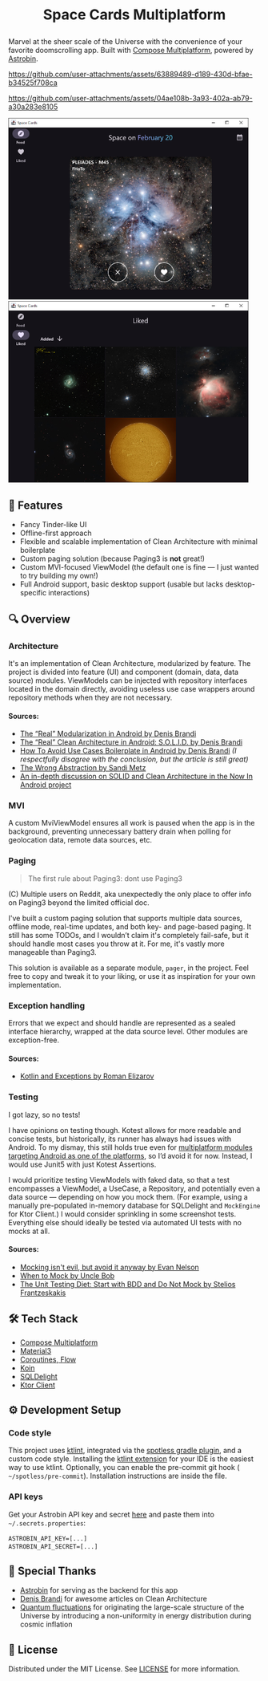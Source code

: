 # <p align="center">Space Cards Multiplatform</p>

Marvel at the sheer scale of the Universe with the convenience of your favorite doomscrolling app.
Built with [Compose Multiplatform](https://www.jetbrains.com/compose-multiplatform/), powered by [Astrobin](https://www.astrobin.com/).

https://github.com/user-attachments/assets/63889489-d189-430d-bfae-b34525f708ca

https://github.com/user-attachments/assets/04ae108b-3a93-402a-ab79-a30a283e8105

<img src="readme/feed_desktop.png" alt="Feed" width="480"> <img src="readme/liked_desktop.png" alt="Liked" width="480"> 

## 🚀 Features

- Fancy Tinder-like UI
- Offline-first approach
- Flexible and scalable implementation of Clean Architecture with minimal boilerplate
- Custom paging solution (because Paging3 is **not** great!)
- Custom MVI-focused ViewModel (the default one is fine — I just wanted to try building my own!)
- Full Android support, basic desktop support (usable but lacks desktop-specific interactions)

## 🔍 Overview

### Architecture

It's an implementation of Clean Architecture, modularized by feature. The project is divided into
feature (UI) and component (domain, data, data source) modules. ViewModels can be injected with
repository interfaces located in the domain directly, avoiding useless use case wrappers around
repository methods when they are not necessary.

#### Sources:

- [The “Real” Modularization in Android by Denis Brandi](https://medium.com/clean-android-dev/the-real-clean-architecture-in-android-modularization-e26940fd0a23)
- [The “Real” Clean Architecture in Android: S.O.L.I.D. by Denis Brandi](https://medium.com/clean-android-dev/the-real-clean-architecture-in-android-part-1-s-o-l-i-d-6a661b103451)
- [How To Avoid Use Cases Boilerplate in Android by Denis Brandi](https://medium.com/clean-android-dev/how-to-avoid-use-cases-boilerplate-in-android-d0c9aa27ef27)
  *(I respectfully disagree with the conclusion, but the article is still great)*
- [The Wrong Abstraction by Sandi Metz](https://sandimetz.com/blog/2016/1/20/the-wrong-abstraction)
- [An in-depth discussion on SOLID and Clean Architecture in the Now In Android project](https://github.com/android/nowinandroid/discussions/1273)

### MVI

A custom MviViewModel ensures all work is paused when the app is in the background, preventing
unnecessary battery drain when polling for geolocation data, remote data sources, etc.

### Paging

> The first rule about Paging3: dont use Paging3

(C) Multiple users on Reddit, aka unexpectedly the only place to offer info on Paging3 beyond the
limited official doc.

I've built a custom paging solution that supports multiple data sources, offline mode, real-time
updates, and both key- and page-based paging. It still has some TODOs, and I wouldn’t claim it's
completely fail-safe, but it should handle most cases you throw at it. For me, it's vastly more
manageable than Paging3.

This solution is available as a separate module, `pager`, in the project. Feel free to copy and
tweak it to your liking, or use it as inspiration for your own implementation.

### Exception handling

Errors that we expect and should handle are represented as a sealed interface hierarchy, wrapped at
the data source level. Other modules are exception-free.

#### Sources:

- [Kotlin and Exceptions by Roman Elizarov](https://elizarov.medium.com/kotlin-and-exceptions-8062f589d07)

### Testing

I got lazy, so no tests!

I have opinions on testing though. Kotest allows for more readable and concise tests, but
historically, its runner has always had issues with Android. To my dismay, this still holds true
even
for [multiplatform modules targeting Android as one of the platforms](https://github.com/kotest/kotest/issues/3651),
so I’d avoid it for now. Instead, I would use Junit5 with just Kotest Assertions.

I would prioritize testing ViewModels with faked data, so that a test encompasses a ViewModel, a
UseCase, a Repository, and potentially even a data source — depending on how you mock them. (For
example, using a manually pre-populated in-memory database for SQLDelight and `MockEngine` for Ktor
Client.) I would consider sprinkling in some screenshot tests. Everything else should ideally be
tested via automated UI tests with no mocks at all.

#### Sources:

- [Mocking isn't evil, but avoid it anyway by Evan Nelson](https://code.cash.app/mocking)
- [When to Mock by Uncle Bob](https://blog.cleancoder.com/uncle-bob/2014/05/10/WhenToMock.html)
- [The Unit Testing Diet: Start with BDD and Do Not Mock by Stelios Frantzeskakis](https://proandroiddev.com/the-unit-testing-diet-1607aac5f434)

## 🛠️ Tech Stack

- [Compose Multiplatform](https://www.jetbrains.com/compose-multiplatform/)
- [Material3](https://m3.material.io/)
- [Coroutines, Flow](https://kotlinlang.org/docs/coroutines-overview.html)
- [Koin](https://insert-koin.io/)
- [SQLDelight](https://cashapp.github.io/sqldelight/)
- [Ktor Client](https://ktor.io/docs/client.html)

## ⚙️ Development Setup

### Code style

This project uses [ktlint](https://pinterest.github.io/ktlint/latest/), integrated via
the [spotless gradle plugin](https://github.com/diffplug/spotless), and a custom code style.
Installing the [ktlint extension](https://plugins.jetbrains.com/plugin/15057-ktlint) for your IDE is
the easiest way to use ktlint. Optionally, you can enable the pre-commit git hook (
`~/spotless/pre-commit`). Installation instructions are inside the file.

### API keys

Get your Astrobin API key and secret [here](https://www.astrobin.com/api/request-key/) and paste
them into `~/.secrets.properties`:

```
ASTROBIN_API_KEY=[...]
ASTROBIN_API_SECRET=[...]
```

## 💙 Special Thanks

- [Astrobin](https://www.astrobin.com/) for serving as the backend for this app
- [Denis Brandi](https://dnsbrnd.medium.com/) for awesome articles on Clean Architecture
- [Quantum fluctuations](https://en.wikipedia.org/wiki/Quantum_fluctuation#/media/File:Quantum_Fluctuations.gif) for originating the large-scale structure of the Universe by introducing a non-uniformity in energy distribution during cosmic inflation

## 📝 License

Distributed under the MIT License. See [LICENSE](LICENSE) for more information.
        



